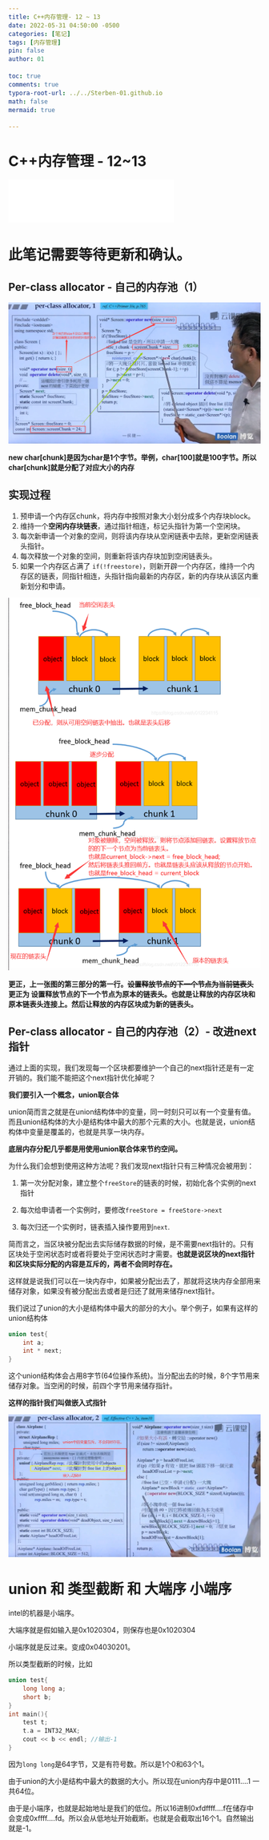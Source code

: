```yaml
---
title: C++内存管理- 12 ~ 13
date: 2022-05-31 04:50:00 -0500
categories: [笔记]
tags: [内存管理]
pin: false
author: 01

toc: true
comments: true
typora-root-url: ../../Sterben-01.github.io
math: false
mermaid: true

---
```


# C++内存管理 - 12~13

<iframe frameborder="no" border="0" marginwidth="0" marginheight="0" width="330" height="86" src="//music.163.com/outchain/player?type=2&amp;id=410446173&amp;auto=1&amp;height=66"> </iframe>

# 此笔记需要等待更新和确认。





## Per-class allocator - 自己的内存池（1）

![微信图片_20220531051103](/assets/blog_res/2022-05-31-memory4.assets/%E5%BE%AE%E4%BF%A1%E5%9B%BE%E7%89%87_20220531051103.png)

**new char[chunk]是因为char是1个字节。举例，char[100]就是100字节。所以char[chunk]就是分配了对应大小的内存**

## 实现过程

1. 预申请一个内存区chunk，将内存中按照对象大小划分成多个内存块block。
2. 维持一个**空闲内存块链表**，通过指针相连，标记头指针为第一个空闲块。
3. 每次新申请一个对象的空间，则将该内存块从空闲链表中去除，更新空闲链表头指针。
4. 每次释放一个对象的空间，则重新将该内存块加到空闲链表头。
5. 如果一个内存区占满了 `if(!freestore)`，则新开辟一个内存区，维持一个内存区的链表，同指针相连，头指针指向最新的内存区，新的内存块从该区内重新划分和申请。

![QQ截图20220531054937](/assets/blog_res/2022-05-31-memory4.assets/QQ%E6%88%AA%E5%9B%BE20220531054937.png)

**更正，上一张图的第三部分的第一行。~~设置释放节点的下一个节点为当前链表头~~ 更正为 设置释放节点的下一个节点为原本的链表头。也就是让释放的内存区块和原本链表头连接上。然后让释放的内存区块成为新的链表头。**

## Per-class allocator - 自己的内存池（2）- 改进next指针

通过上面的实现，我们发现每一个区块都要维护一个自己的next指针还是有一定开销的。我们能不能把这个next指针优化掉呢？

**我们要引入一个概念，union联合体**

union简而言之就是在union结构体中的变量，同一时刻只可以有一个变量有值。而且union结构体的大小是结构体中最大的那个元素的大小。也就是说，union结构体中变量是覆盖的，也就是共享一块内存。

**底层内存分配几乎都是用使用union联合体来节约空间。**

为什么我们会想到使用这种方法呢？我们发现next指针只有三种情况会被用到：

1. 第一次分配对象，建立整个`freeStore`的链表的时候，初始化各个实例的next指针

2. 每次给申请者一个实例时，要修改`freeStore = freeStore->next`

3. 每次归还一个实例时，链表插入操作要用到`next`.

简而言之，当区块被分配出去实际储存数据的时候，是不需要next指针的。只有区块处于空闲状态时或者将要处于空闲状态时才需要。**也就是说区块的next指针和区块实际分配的内容是互斥的，两者不会同时存在。**

这样就是说我们可以在一块内存中，如果被分配出去了，那就将这块内存全部用来储存对象，如果没有被分配出去或者是归还了就用来储存next指针。

我们说过了union的大小是结构体中最大的部分的大小。举个例子，如果有这样的union结构体

```c++
union test{
	int a;
	int * next;
}
```

这个union结构体会占用8字节(64位操作系统)。当分配出去的时候，8个字节用来储存对象。当空闲的时候，前四个字节用来储存指针。

**这样的指针我们叫做嵌入式指针**

![QQ截图20220531114027](/assets/blog_res/2022-05-31-memory4.assets/QQ%E6%88%AA%E5%9B%BE20220531114027.png)



# union 和 类型截断 和 大端序 小端序

intel的机器是小端序。

大端序就是假如输入是0x1020304，则保存也是0x1020304

小端序就是反过来。变成0x04030201。

所以类型截断的时候，比如

```c++
union test{
    long long a;
    short b;
}
int main(){
    test t;
    t.a = INT32_MAX;
    cout << b << endl; //输出-1
}
```

因为`long long`是64字节，又是有符号数。所以是1个0和63个1。

由于union的大小是结构中最大的数据的大小。所以现在union内存中是0111....1 一共64位。

由于是小端序，也就是起始地址是我们的低位。所以16进制0xfdffff....f在储存中会变成0xffff....fd。所以会从低地址开始截断。也就是会截取出16个1。自然输出就是-1。
